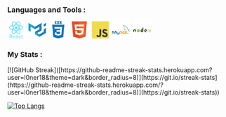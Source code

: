 ### Languages and Tools :
<div>
  <img src="https://github.com/devicons/devicon/blob/master/icons/react/react-original-wordmark.svg" title="React" alt="React" width="40" height="40"/>&nbsp;
  <img src="https://github.com/devicons/devicon/blob/master/icons/materialui/materialui-original.svg" title="Material UI" alt="Material UI" width="40" height="40"/>&nbsp;
  <img src="https://github.com/devicons/devicon/blob/master/icons/css3/css3-plain-wordmark.svg"  title="CSS3" alt="CSS" width="40" height="40"/>&nbsp;
  <img src="https://github.com/devicons/devicon/blob/master/icons/html5/html5-original.svg" title="HTML5" alt="HTML" width="40" height="40"/>&nbsp;
  <img src="https://github.com/devicons/devicon/blob/master/icons/javascript/javascript-original.svg" title="JavaScript" alt="JavaScript" width="40" height="40"/>&nbsp;
  <img src="https://github.com/devicons/devicon/blob/master/icons/mysql/mysql-original-wordmark.svg" title="MySQL"  alt="MySQL" width="40" height="40"/>&nbsp;
  <img src="https://github.com/devicons/devicon/blob/master/icons/nodejs/nodejs-original-wordmark.svg" title="NodeJS" alt="NodeJS" width="40" height="40"/>&nbsp;
</div>

### My Stats :
<div>
  [![GitHub Streak]([https://github-readme-streak-stats.herokuapp.com?user=l0ner18&theme=dark&border_radius=8)](https://git.io/streak-stats](https://github-readme-streak-stats.herokuapp.com/?user=l0ner18&theme=dark&border_radius=8)](https://git.io/streak-stats))
  
  [![Top Langs](https://github-readme-stats.vercel.app/api/top-langs/?username=l0ner18&layout=compact&theme=vision-friendly-dark)](https://github.com/anuraghazra/github-readme-stats)
</div>
